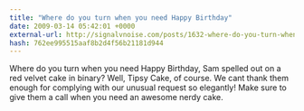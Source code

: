 ```yaml
---
title: "Where do you turn when you need Happy Birthday"
date: 2009-03-14 05:42:01 +0000
external-url: http://signalvnoise.com/posts/1632-where-do-you-turn-when-you-need-happy-birthday
hash: 762ee995515aaf8b2d4f56b21181d944
---
```


Where do you turn when you need Happy Birthday, Sam spelled out on a red velvet cake in binary? Well, Tipsy Cake, of course. We cant thank them enough for complying with our unusual request so elegantly! Make sure to give them a call when you need an awesome nerdy cake.
